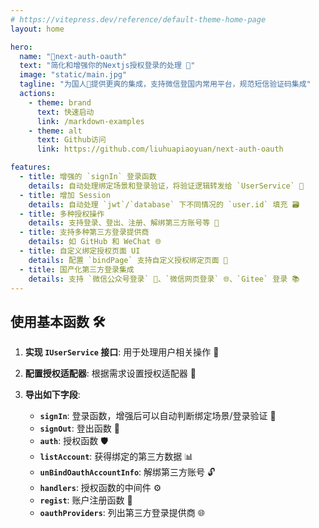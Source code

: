```yaml
---
# https://vitepress.dev/reference/default-theme-home-page
layout: home

hero:
  name: "🚀next-auth-oauth"
  text: "简化和增强你的Nextjs授权登录的处理 🔐"
  image: "static/main.jpg"
  tagline: "为国人🚩提供更爽的集成，支持微信登国内常用平台，规范短信验证码集成"
  actions:
    - theme: brand
      text: 快速启动
      link: /markdown-examples
    - theme: alt
      text: Github访问
      link: https://github.com/liuhuapiaoyuan/next-auth-oauth

features:
  - title: 增强的 `signIn` 登录函数
    details: 自动处理绑定场景和登录验证，将验证逻辑转发给 `UserService` 🔄
  - title: 增加 Session
    details: 自动处理 `jwt`/`database` 下不同情况的 `user.id` 填充 🗃️
  - title: 多种授权操作
    details: 支持登录、登出、注册、解绑第三方账号等 🔑
  - title: 支持多种第三方登录提供商
    details: 如 GitHub 和 WeChat 🌐
  - title: 自定义绑定授权页面 UI
    details: 配置 `bindPage` 支持自定义授权绑定页面 🎨
  - title: 国产化第三方登录集成
    details: 支持 `微信公众号登录` 🐉、`微信网页登录` 🌐、`Gitee` 登录 📚
---
```




## 使用基本函数 🛠️

1. **实现 `IUserService` 接口**: 用于处理用户相关操作 👤
2. **配置授权适配器**: 根据需求设置授权适配器 🔧
3. **导出如下字段**:

   - **`signIn`**: 登录函数，增强后可以自动判断绑定场景/登录验证 🔑
   - **`signOut`**: 登出函数 🚪
   - **`auth`**: 授权函数 🛡️
   - **`listAccount`**: 获得绑定的第三方数据 📊
   - **`unBindOauthAccountInfo`**: 解绑第三方账号 🔓
   - **`handlers`**: 授权函数的中间件 ⚙️
   - **`regist`**: 账户注册函数 📝
   - **`oauthProviders`**: 列出第三方登录提供商 🌐
